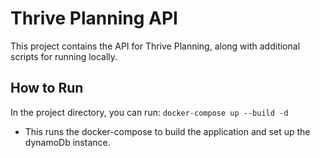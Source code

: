 # Thrive Planning API
This project contains the API for Thrive Planning, along with additional scripts for running locally.

## How to Run
In the project directory, you can run:
`docker-compose up --build -d`

* This runs the docker-compose to build the application and set up the dynamoDb instance.